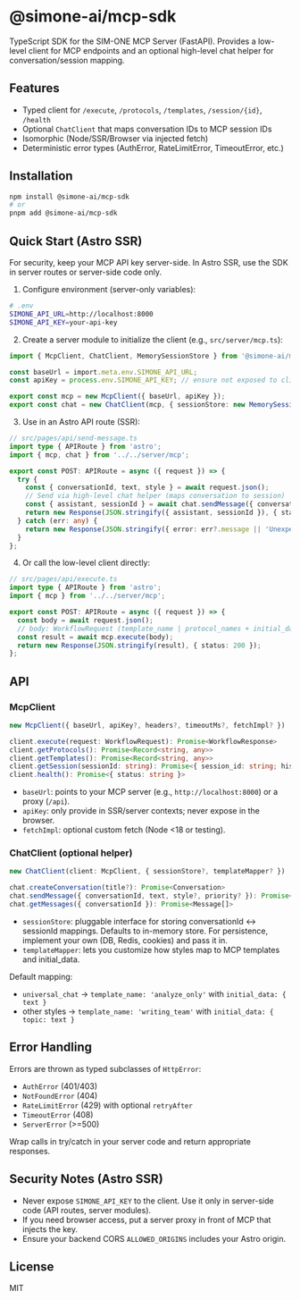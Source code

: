 # @simone-ai/mcp-sdk

TypeScript SDK for the SIM-ONE MCP Server (FastAPI). Provides a low-level client for MCP endpoints and an optional high-level chat helper for conversation/session mapping.

## Features

- Typed client for `/execute`, `/protocols`, `/templates`, `/session/{id}`, `/health`
- Optional `ChatClient` that maps conversation IDs to MCP session IDs
- Isomorphic (Node/SSR/Browser via injected fetch)
- Deterministic error types (AuthError, RateLimitError, TimeoutError, etc.)

## Installation

```bash
npm install @simone-ai/mcp-sdk
# or
pnpm add @simone-ai/mcp-sdk
```

## Quick Start (Astro SSR)

For security, keep your MCP API key server-side. In Astro SSR, use the SDK in server routes or server-side code only.

1) Configure environment (server-only variables):

```bash
# .env
SIMONE_API_URL=http://localhost:8000
SIMONE_API_KEY=your-api-key
```

2) Create a server module to initialize the client (e.g., `src/server/mcp.ts`):

```ts
import { McpClient, ChatClient, MemorySessionStore } from '@simone-ai/mcp-sdk';

const baseUrl = import.meta.env.SIMONE_API_URL;
const apiKey = process.env.SIMONE_API_KEY; // ensure not exposed to client

export const mcp = new McpClient({ baseUrl, apiKey });
export const chat = new ChatClient(mcp, { sessionStore: new MemorySessionStore() });
```

3) Use in an Astro API route (SSR):

```ts
// src/pages/api/send-message.ts
import type { APIRoute } from 'astro';
import { mcp, chat } from '../../server/mcp';

export const POST: APIRoute = async ({ request }) => {
  try {
    const { conversationId, text, style } = await request.json();
    // Send via high-level chat helper (maps conversation to session)
    const { assistant, sessionId } = await chat.sendMessage({ conversationId, text, style });
    return new Response(JSON.stringify({ assistant, sessionId }), { status: 200 });
  } catch (err: any) {
    return new Response(JSON.stringify({ error: err?.message || 'Unexpected error' }), { status: 500 });
  }
};
```

4) Or call the low-level client directly:

```ts
// src/pages/api/execute.ts
import type { APIRoute } from 'astro';
import { mcp } from '../../server/mcp';

export const POST: APIRoute = async ({ request }) => {
  const body = await request.json();
  // body: WorkflowRequest (template_name | protocol_names + initial_data, optional session_id)
  const result = await mcp.execute(body);
  return new Response(JSON.stringify(result), { status: 200 });
};
```

## API

### McpClient

```ts
new McpClient({ baseUrl, apiKey?, headers?, timeoutMs?, fetchImpl? })

client.execute(request: WorkflowRequest): Promise<WorkflowResponse>
client.getProtocols(): Promise<Record<string, any>>
client.getTemplates(): Promise<Record<string, any>>
client.getSession(sessionId: string): Promise<{ session_id: string; history: any[] }>
client.health(): Promise<{ status: string }>
```

- `baseUrl`: points to your MCP server (e.g., `http://localhost:8000`) or a proxy (`/api`).
- `apiKey`: only provide in SSR/server contexts; never expose in the browser.
- `fetchImpl`: optional custom fetch (Node <18 or testing).

### ChatClient (optional helper)

```ts
new ChatClient(client: McpClient, { sessionStore?, templateMapper? })

chat.createConversation(title?): Promise<Conversation>
chat.sendMessage({ conversationId, text, style?, priority? }): Promise<{ assistant: Message; sessionId: string }>
chat.getMessages({ conversationId }): Promise<Message[]>
```

- `sessionStore`: pluggable interface for storing conversationId ↔ sessionId mappings. Defaults to in-memory store. For persistence, implement your own (DB, Redis, cookies) and pass it in.
- `templateMapper`: lets you customize how styles map to MCP templates and initial_data.

Default mapping:
- `universal_chat` → `template_name: 'analyze_only'` with `initial_data: { text }`
- other styles → `template_name: 'writing_team'` with `initial_data: { topic: text }`

## Error Handling

Errors are thrown as typed subclasses of `HttpError`:
- `AuthError` (401/403)
- `NotFoundError` (404)
- `RateLimitError` (429) with optional `retryAfter`
- `TimeoutError` (408)
- `ServerError` (>=500)

Wrap calls in try/catch in your server code and return appropriate responses.

## Security Notes (Astro SSR)

- Never expose `SIMONE_API_KEY` to the client. Use it only in server-side code (API routes, server modules).
- If you need browser access, put a server proxy in front of MCP that injects the key.
- Ensure your backend CORS `ALLOWED_ORIGINS` includes your Astro origin.

## License

MIT

